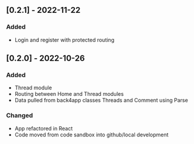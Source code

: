 ## [0.2.1] - 2022-11-22
### Added
- Login and register with protected routing

## [0.2.0] - 2022-10-26
### Added
- Thread module
- Routing between Home and Thread modules 
- Data pulled from back4app classes Threads and Comment using Parse 

### Changed
- App refactored in React
- Code moved from code sandbox into github/local development 
